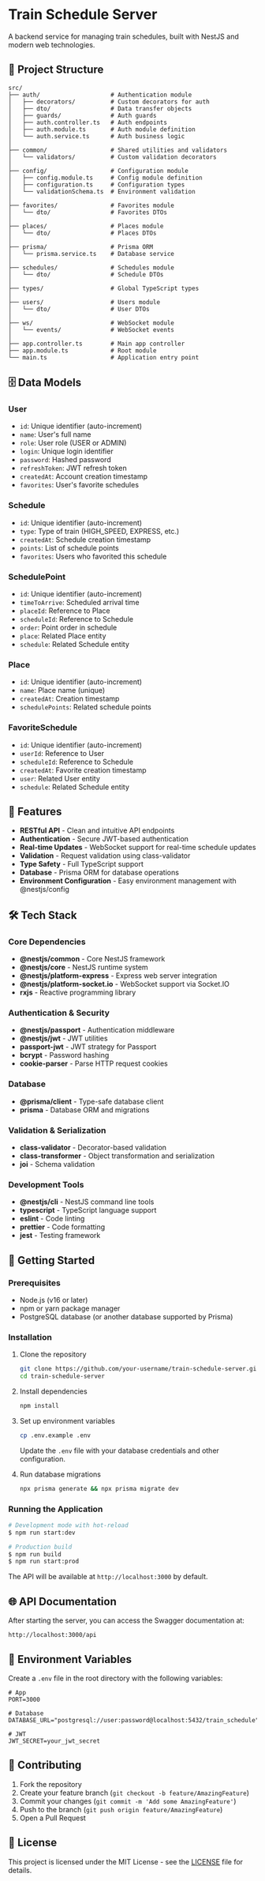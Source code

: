 # Train Schedule Server

A backend service for managing train schedules, built with NestJS and modern web technologies.

## 📂 Project Structure

```
src/
├── auth/                    # Authentication module
│   ├── decorators/          # Custom decorators for auth
│   ├── dto/                 # Data transfer objects
│   ├── guards/              # Auth guards
│   ├── auth.controller.ts   # Auth endpoints
│   ├── auth.module.ts       # Auth module definition
│   └── auth.service.ts      # Auth business logic
│
├── common/                  # Shared utilities and validators
│   └── validators/          # Custom validation decorators
│
├── config/                  # Configuration module
│   ├── config.module.ts     # Config module definition
│   ├── configuration.ts     # Configuration types
│   └── validationSchema.ts  # Environment validation
│
├── favorites/               # Favorites module
│   └── dto/                 # Favorites DTOs
│
├── places/                  # Places module
│   └── dto/                 # Places DTOs
│
├── prisma/                  # Prisma ORM
│   └── prisma.service.ts    # Database service
│
├── schedules/               # Schedules module
│   └── dto/                 # Schedule DTOs
│
├── types/                   # Global TypeScript types
│
├── users/                   # Users module
│   └── dto/                 # User DTOs
│
├── ws/                      # WebSocket module
│   └── events/              # WebSocket events
│
├── app.controller.ts        # Main app controller
├── app.module.ts            # Root module
└── main.ts                  # Application entry point
```

## 🗄️ Data Models

### User
- `id`: Unique identifier (auto-increment)
- `name`: User's full name
- `role`: User role (USER or ADMIN)
- `login`: Unique login identifier
- `password`: Hashed password
- `refreshToken`: JWT refresh token
- `createdAt`: Account creation timestamp
- `favorites`: User's favorite schedules

### Schedule
- `id`: Unique identifier (auto-increment)
- `type`: Type of train (HIGH_SPEED, EXPRESS, etc.)
- `createdAt`: Schedule creation timestamp
- `points`: List of schedule points
- `favorites`: Users who favorited this schedule

### SchedulePoint
- `id`: Unique identifier (auto-increment)
- `timeToArrive`: Scheduled arrival time
- `placeId`: Reference to Place
- `scheduleId`: Reference to Schedule
- `order`: Point order in schedule
- `place`: Related Place entity
- `schedule`: Related Schedule entity

### Place
- `id`: Unique identifier (auto-increment)
- `name`: Place name (unique)
- `createdAt`: Creation timestamp
- `schedulePoints`: Related schedule points

### FavoriteSchedule
- `id`: Unique identifier (auto-increment)
- `userId`: Reference to User
- `scheduleId`: Reference to Schedule
- `createdAt`: Favorite creation timestamp
- `user`: Related User entity
- `schedule`: Related Schedule entity

## 🚀 Features

- **RESTful API** - Clean and intuitive API endpoints
- **Authentication** - Secure JWT-based authentication
- **Real-time Updates** - WebSocket support for real-time schedule updates
- **Validation** - Request validation using class-validator
- **Type Safety** - Full TypeScript support
- **Database** - Prisma ORM for database operations
- **Environment Configuration** - Easy environment management with @nestjs/config

## 🛠️ Tech Stack

### Core Dependencies
- **@nestjs/common** - Core NestJS framework
- **@nestjs/core** - NestJS runtime system
- **@nestjs/platform-express** - Express web server integration
- **@nestjs/platform-socket.io** - WebSocket support via Socket.IO
- **rxjs** - Reactive programming library

### Authentication & Security
- **@nestjs/passport** - Authentication middleware
- **@nestjs/jwt** - JWT utilities
- **passport-jwt** - JWT strategy for Passport
- **bcrypt** - Password hashing
- **cookie-parser** - Parse HTTP request cookies

### Database
- **@prisma/client** - Type-safe database client
- **prisma** - Database ORM and migrations

### Validation & Serialization
- **class-validator** - Decorator-based validation
- **class-transformer** - Object transformation and serialization
- **joi** - Schema validation

### Development Tools
- **@nestjs/cli** - NestJS command line tools
- **typescript** - TypeScript language support
- **eslint** - Code linting
- **prettier** - Code formatting
- **jest** - Testing framework

## 🚀 Getting Started

### Prerequisites

- Node.js (v16 or later)
- npm or yarn package manager
- PostgreSQL database (or another database supported by Prisma)

### Installation

1. Clone the repository
   ```bash
   git clone https://github.com/your-username/train-schedule-server.git
   cd train-schedule-server
   ```

2. Install dependencies
   ```bash
   npm install
   ```

3. Set up environment variables
   ```bash
   cp .env.example .env
   ```
   Update the `.env` file with your database credentials and other configuration.

4. Run database migrations
   ```bash
   npx prisma generate && npx prisma migrate dev
   ```

### Running the Application

```bash
# Development mode with hot-reload
$ npm run start:dev

# Production build
$ npm run build
$ npm run start:prod
```

The API will be available at `http://localhost:3000` by default.

## 🌐 API Documentation

After starting the server, you can access the Swagger documentation at:
```
http://localhost:3000/api
```

## 📝 Environment Variables

Create a `.env` file in the root directory with the following variables:

```env
# App
PORT=3000

# Database
DATABASE_URL="postgresql://user:password@localhost:5432/train_schedule"

# JWT
JWT_SECRET=your_jwt_secret

```

## 🤝 Contributing

1. Fork the repository
2. Create your feature branch (`git checkout -b feature/AmazingFeature`)
3. Commit your changes (`git commit -m 'Add some AmazingFeature'`)
4. Push to the branch (`git push origin feature/AmazingFeature`)
5. Open a Pull Request

## 📄 License

This project is licensed under the MIT License - see the [LICENSE](LICENSE) file for details.
